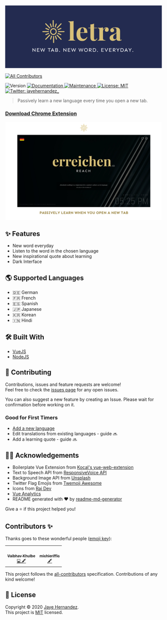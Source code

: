 ![Title](docs/title.png)

<!-- ALL-CONTRIBUTORS-BADGE:START - Do not remove or modify this section -->
[![All Contributors](https://img.shields.io/badge/all_contributors-2-orange.svg?style=flat-square)](#contributors-)
<!-- ALL-CONTRIBUTORS-BADGE:END -->

<p>
  <img alt="Version" src="https://img.shields.io/badge/version-1.0.5-blue.svg?cacheSeconds=2592000" />
  <a href="https://github.com/jayehernandez/letra#readme" target="_blank">
    <img alt="Documentation" src="https://img.shields.io/badge/documentation-yes-brightgreen.svg" />
  </a>
  <a href="https://github.com/jayehernandez/letra/graphs/commit-activity" target="_blank">
    <img alt="Maintenance" src="https://img.shields.io/badge/Maintained%3F-yes-green.svg" />
  </a>
  <a href="https://github.com/jayehernandez/letra-extension/blob/master/LICENSE" target="_blank">
    <img alt="License: MIT" src="https://img.shields.io/github/license/jayehernandez/letra-extension" />
  </a>
  <a href="https://twitter.com/jayehernandez_" target="_blank">
    <img alt="Twitter: jayehernandez_" src="https://img.shields.io/twitter/follow/jayehernandez_.svg?style=social" />
  </a>
</p>

> Passively learn a new language every time you open a new tab.

### [Download Chrome Extension](https://chrome.google.com/webstore/detail/letra/cjodkkjokggcaeacdhjliobekbnnmoio)

![Main Screenshot](docs/main_screenshot.png)

## ✨ Features
- New word everyday
- Listen to the word in the chosen language
- New inspirational quote about learning
- Dark Interface

## 🌎 Supported Languages
- 🇩🇪 German
- 🇫🇷 French
- 🇪🇸 Spanish
- 🇯🇵 Japanese
- 🇰🇷 Korean
- 🇮🇳 Hindi

## 🛠 Built With

* [VueJS](https://vuejs.org/)
* [NodeJS](https://nodejs.org/en/)

## 🤝 Contributing

Contributions, issues and feature requests are welcome!<br /> Feel free to check the [issues page](https://github.com/jayehernandez/letra-extension/issues) for any open issues.

You can also suggest a new feature by creating an Issue. Please wait for confirmation before working on it.

### Good for First Timers

- [Add a new language](https://github.com/jayehernandez/letra-extension/blob/master/docs/new_language.md)
- Edit translations from existing languages - guide 🔜
- Add a learning quote - guide 🔜

## 🙏🏻 Acknowledgements

* Boilerplate Vue Extension from [Kocal's vue-web-extension](https://github.com/Kocal/vue-web-extension)
* Text to Speech API from [ResponsiveVoice API](https://responsivevoice.org/api/)
* Background Image API from [Unsplash](https://unsplash.com/developers)
* Twitter Flag Emojis from [Twemoji Awesome](https://github.com/ellekasai/twemoji-awesome)
* Icons from [Raj Dev](https://freeicons.io/profile/714)
* [Vue Analytics](https://github.com/MatteoGabriele/vue-analytics)
* README generated with ❤️ by [readme-md-generator](https://github.com/kefranabg/readme-md-generator)

Give a ⭐️ if this project helped you!

## Contributors ✨

Thanks goes to these wonderful people ([emoji key](https://allcontributors.org/docs/en/emoji-key)):

<!-- ALL-CONTRIBUTORS-LIST:START - Do not remove or modify this section -->
<!-- prettier-ignore-start -->
<!-- markdownlint-disable -->
<table>
  <tr>
    <td align="center"><a href="https://about.me/vaibhav_khulbe"><img src="https://avatars0.githubusercontent.com/u/11731837?v=4" width="100px;" alt=""/><br /><sub><b>Vaibhav Khulbe</b></sub></a><br /><a href="https://github.com/jayehernandez/letra-extension/commits?author=Kvaibhav01" title="Code">💻</a><a href="#content-Kvaibhav01" title="Content">🖋</a></td>
    <td align="center"><a href="https://github.com/michieriffic"><img src="https://avatars1.githubusercontent.com/u/12575688?v=4" width="100px;" alt=""/><br /><sub><b>michieriffic</b></sub></a><br /><a href="https://github.com/jayehernandez/letra-extension/commits?author=michieriffic" title="Content">🖋</a></td>
  </tr>
</table>

<!-- markdownlint-enable -->
<!-- prettier-ignore-end -->
<!-- ALL-CONTRIBUTORS-LIST:END -->

This project follows the [all-contributors](https://github.com/all-contributors/all-contributors) specification. Contributions of any kind welcome!


## 📝 License

Copyright © 2020 [Jaye Hernandez](https://github.com/jayehernandez).<br />
This project is [MIT](https://github.com/jayehernandez/letra-extension/blob/master/LICENSE) licensed.
